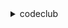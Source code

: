 
<details><summary>codeclub</summary>
    <div>
        <p>
        	<li><a href="docs/1.html"> chp17 </a></li>
        	<li><a href="docs/18.html"> chp18 </a></li>
        	<li><a href="docs/19.html"> chp19 </a></li>
        	<li><a href="docs/20.html"> chp20 </a></li>
			<li><a href="docs/21.html"> chp21 </a></li>
        	<li><a href="docs/22.html"> chp22 </a></li>
            <li><a href="docs/23.html"> chp23 </a></li>
            <li><a href="docs/24.html"> chp24 </a></li>
            
        </p>
    </div>
</details>


